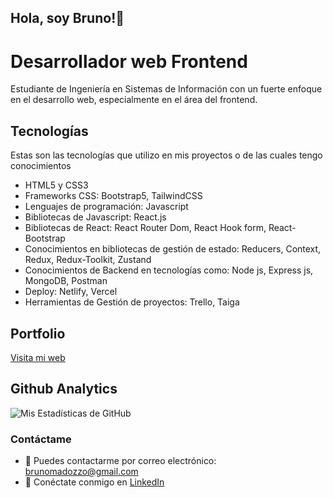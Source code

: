 ## Hola, soy Bruno!👋
# Desarrollador web Frontend

Estudiante de Ingeniería en Sistemas de Información con un fuerte enfoque en el desarrollo web, especialmente en el área del frontend.

## Tecnologías

Estas son las tecnologías que utilizo en mis proyectos o de las cuales tengo conocimientos

- HTML5 y CSS3
- Frameworks CSS: Bootstrap5, TailwindCSS
- Lenguajes de programación: Javascript
- Bibliotecas de Javascript: React.js
- Bibliotecas de React: React Router Dom, React Hook form, React-Bootstrap
- Conocimientos en bibliotecas de gestión de estado: Reducers, Context, Redux, Redux-Toolkit, Zustand
- Conocimientos de Backend en tecnologías como: Node js, Express js, MongoDB, Postman
- Deploy: Netlify, Vercel
- Herramientas de Gestión de proyectos: Trello, Taiga

## Portfolio

[Visita mi web](https://brunomadozzo-portfolio.netlify.app)

## Github Analytics
![Mis Estadísticas de GitHub](https://github-readme-stats.vercel.app/api?username=brunomry&show_icons=true&theme=dark&include_all_commits=true)

### Contáctame
- 📧 Puedes contactarme por correo electrónico: [brunomadozzo@gmail.com](mailto:brunomadozzo@gmail.com)
- 💼 Conéctate conmigo en [LinkedIn](https://www.linkedin.com/in/bruno-madozzo/)

